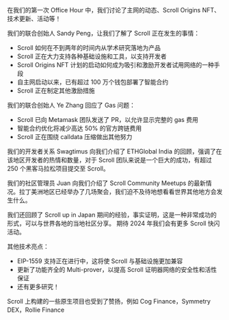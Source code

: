 
在我们的第一次 Office Hour 中，我们讨论了主网的动态、Scroll Origins NFT、技术更新、活动等！ 


我们的联合创始人 Sandy Peng，让我们了解了 Scroll 正在发生的事情：
- Scroll 如何在不到两年的时间内从学术研究落地为产品 
- Scroll 正在大力支持各种基础设施和工具，以支持开发者
- Scroll Origins NFT 计划的启动如何成为吸引和激励开发者试用网络的一种手段
- 自主网启动以来，已有超过 100 万个钱包部署了智能合约
- Scroll 正在制定其他激励措施

我们的联合创始人 Ye Zhang 回应了 Gas 问题：
- Scroll 已向 Metamask 团队发送了 PR，以允许显示完整的 gas 费用 
- 智能合约优化将减少高达 50% 的官方跨链费用
- Scroll 正在围绕 calldata 压缩做出其他努力

我们的开发者关系 Swagtimus 向我们介绍了 ETHGlobal India 的回顾，强调了在该地区开发者的热情和数量，对于 Scroll 团队来说是一个巨大的成功，有超过 250 个黑客马拉松项目提交至 Scroll。


我们的社区管理员 Juan 向我们介绍了 Scroll Community Meetups 的最新情况。拉丁美洲地区已经举办了几场聚会，我们迫不及待地想看看世界其他地方会发生什么。

我们还回顾了 Scroll up in Japan 期间的经验，事实证明，这是一种非常成功的形式，可以与世界各地的当地社区分享。 期待 2024 年我们会有更多 Scroll 快闪活动。

其他技术亮点： 
- EIP-1559 支持正在进行中，这将使 Scroll 与基础设施更加兼容 
- 更新了功能齐全的 Multi-prover，以提高 Scroll 证明器网络的安全性和活性保证 
- 还有更多研究！


 Scroll 上构建的一些原生项目也受到了赞扬，例如 Cog Finance，Symmetry DEX，Rollie Finance